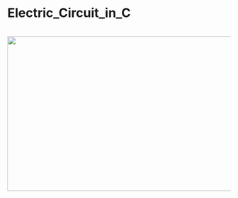 # Electric_Circuit_in_C
<br>
<img src="https://sajalgupta19.github.io/Electric_Circuit_in_C-/icons/1.PNG" height="350px" width="600px" align="center"/>
